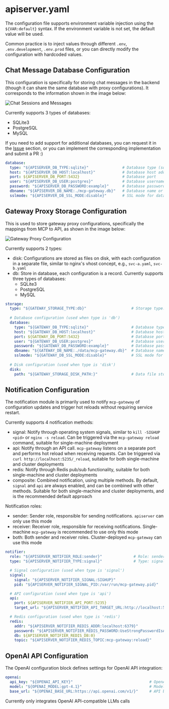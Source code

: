 # apiserver.yaml

The configuration file supports environment variable injection using the `${VAR:default}` syntax. If the environment variable is not set, the default value will be used.

Common practice is to inject values through different `.env`, `.env.development`, `.env.prod` files, or you can directly modify the configuration with hardcoded values.

## Chat Message Database Configuration

This configuration is specifically for storing chat messages in the backend (though it can share the same database with proxy configurations). It corresponds to the information shown in the image below:

![Chat Sessions and Messages](/img/chat_histories.png)

Currently supports 3 types of databases:
- SQLite3
- PostgreSQL
- MySQL

If you need to add support for additional databases, you can request it in the [Issue](https://github.com/mcp-ecosystem/mcp-gateway/issues) section, or you can implement the corresponding implementation and submit a PR :)

```yaml
database:
  type: "${APISERVER_DB_TYPE:sqlite}"               # Database type (sqlite, postgres, mysql)
  host: "${APISERVER_DB_HOST:localhost}"            # Database host address
  port: ${APISERVER_DB_PORT:5432}                   # Database port
  user: "${APISERVER_DB_USER:postgres}"             # Database username
  password: "${APISERVER_DB_PASSWORD:example}"      # Database password
  dbname: "${APISERVER_DB_NAME:./mcp-gateway.db}"   # Database name or file path
  sslmode: "${APISERVER_DB_SSL_MODE:disable}"       # SSL mode for database connection
```

## Gateway Proxy Storage Configuration

This is used to store gateway proxy configurations, specifically the mappings from MCP to API, as shown in the image below:

![Gateway Proxy Configuration](/img/gateway_proxies.png)

Currently supports 2 types:
- disk: Configurations are stored as files on disk, with each configuration in a separate file, similar to nginx's vhost concept, e.g., `svc-a.yaml`, `svc-b.yaml`
- db: Store in database, each configuration is a record. Currently supports three types of databases:
    - SQLite3
    - PostgreSQL
    - MySQL

```yaml
storage:
  type: "${GATEWAY_STORAGE_TYPE:db}"                    # Storage type: db, disk
  
  # Database configuration (used when type is 'db')
  database:
    type: "${GATEWAY_DB_TYPE:sqlite}"                   # Database type (sqlite, postgres, mysql)
    host: "${GATEWAY_DB_HOST:localhost}"                # Database host address
    port: ${GATEWAY_DB_PORT:5432}                       # Database port
    user: "${GATEWAY_DB_USER:postgres}"                 # Database username
    password: "${GATEWAY_DB_PASSWORD:example}"          # Database password
    dbname: "${GATEWAY_DB_NAME:./data/mcp-gateway.db}"  # Database name or file path
    sslmode: "${GATEWAY_DB_SSL_MODE:disable}"           # SSL mode for database connection
  
  # Disk configuration (used when type is 'disk')
  disk:
    path: "${GATEWAY_STORAGE_DISK_PATH:}"               # Data file storage path
```

## Notification Configuration

The notification module is primarily used to notify `mcp-gateway` of configuration updates and trigger hot reloads without requiring service restart.

Currently supports 4 notification methods:
- signal: Notify through operating system signals, similar to `kill -SIGHUP <pid>` or `nginx -s reload`. Can be triggered via the `mcp-gateway reload` command, suitable for single-machine deployment
- api: Notify through an API call. `mcp-gateway` listens on a separate port and performs hot reload when receiving requests. Can be triggered via `curl http://localhost:5235/_reload`, suitable for both single-machine and cluster deployments
- redis: Notify through Redis pub/sub functionality, suitable for both single-machine and cluster deployments
- composite: Combined notification, using multiple methods. By default, `signal` and `api` are always enabled, and can be combined with other methods. Suitable for both single-machine and cluster deployments, and is the recommended default approach

Notification roles:
- sender: Sender role, responsible for sending notifications. `apiserver` can only use this mode
- receiver: Receiver role, responsible for receiving notifications. Single-machine `mcp-gateway` is recommended to use only this mode
- both: Both sender and receiver roles. Cluster-deployed `mcp-gateway` can use this mode

```yaml
notifier:
  role: "${APISERVER_NOTIFIER_ROLE:sender}"              # Role: sender, receiver, or both
  type: "${APISERVER_NOTIFIER_TYPE:signal}"              # Type: signal, api, redis, or composite

  # Signal configuration (used when type is 'signal')
  signal:
    signal: "${APISERVER_NOTIFIER_SIGNAL:SIGHUP}"                       # Signal to send
    pid: "${APISERVER_NOTIFIER_SIGNAL_PID:/var/run/mcp-gateway.pid}"    # PID file path

  # API configuration (used when type is 'api')
  api:
    port: ${APISERVER_NOTIFIER_API_PORT:5235}                                           # API port
    target_url: "${APISERVER_NOTIFIER_API_TARGET_URL:http://localhost:5235/_reload}"    # Reload endpoint

  # Redis configuration (used when type is 'redis')
  redis:
    addr: "${APISERVER_NOTIFIER_REDIS_ADDR:localhost:6379}"                             # Redis address
    password: "${APISERVER_NOTIFIER_REDIS_PASSWORD:UseStrongPasswordIsAGoodPractice}"   # Redis password
    db: ${APISERVER_NOTIFIER_REDIS_DB:0}                                                # Redis database number
    topic: "${APISERVER_NOTIFIER_REDIS_TOPIC:mcp-gateway:reload}"                       # Redis pub/sub topic
```

## OpenAI API Configuration

The OpenAI configuration block defines settings for OpenAI API integration:

```yaml
openai:
  api_key: "${OPENAI_API_KEY}"                                  # OpenAI API key (required)
  model: "${OPENAI_MODEL:gpt-4.1}"                              # Model to use
  base_url: "${OPENAI_BASE_URL:https://api.openai.com/v1/}"     # API base URL
```

Currently only integrates OpenAI API-compatible LLMs calls
